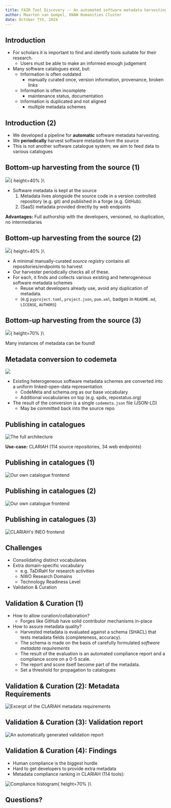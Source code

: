 ```yaml
---
title: FAIR Tool Discovery -- An automated software metadata harvesting pipeline for CLARIAH
author: Maarten van Gompel, KNAW Humanities Cluster
date: October 7th, 2024
---
```


## Introduction

* For scholars it is important to find and identify tools suitable for their research.
    * Users must be able to make an informed enough judgement
* Many software catalogues exist, but:
    * Information is often outdated
        * manually curated once, version information, provenance, broken links
    * Information is often incomplete
        * maintenance status, documentation
    * Information is duplicated and not aligned
        * multiple metadata schemes

## Introduction (2)

* We developed a pipeline for **automatic** software metadata harvesting.
* We **periodically** harvest software metadata from the source
* This is not another software catalogue system; we aim to feed data to
  various catalogues

## Bottom-up harvesting from the source (1)

![](archslide1.png){ height=40% }\

* Software metadata is kept at the source
    1. Metadata lives alongside the source code in a version controlled repository (e.g. git) and published in a forge (e.g. GitHub).
    2. (SaaS) metadata provided directly by web endpoints

**Advantages:** Full authorship with the developers, versioned, no duplication, no intermediaries

## Bottom-up harvesting from the source (2)

![](archslide2.png){ height=40% }\

* A minimal manually-curated *source registry* contains all repositories/endpoints to harvest
* Our harvester periodically checks all of these.
* For each, it finds and collects various existing and heterogeneous software metadata schemes
    * Reuse what developers already use, avoid any duplication of metadata.
    * (e.g `pyproject.toml`, `project.json`, `pom.xml`, badges in `README.md`, `LICENSE`, `AUTHORS`)

## Bottom-up harvesting from the source (3)

![](screenshot_metadata.png){ height=70% }\

Many instances of metadata can be found!

## Metadata conversion to codemeta

![](archslide3.png)

* Existing heterogeneous software metadata schemes are converted into a uniform linked-open-data representation
    * CodeMeta and schema.org as our base vocabulary
    * Additional vocabularies on top (e.g. spdx, repostatus.org)
* The result of the conversion is a single `codemeta.json` file (JSON-LD)
    * May be committed back into the source repo

## Publishing in catalogues

![The full architecture](architecture.png)

**Use-case:** CLARIAH (114 source repositories, 34 web endpoints)

## Publishing in catalogues (1)

![Our own catalogue frontend](screenshot.png)

## Publishing in catalogues (2)

![Our own catalogue frontend](screenshot2.png)

## Publishing in catalogues (3)

![CLARIAH's INEO frontend](screenshot3.png)

## Challenges

* Consolidating distinct vocabularies
* Extra domain-specific vocabulary
    * e.g. TaDiRaH for research activities
    * NWO Research Domains
    * Technology Readiness Level 
* Validation & Curation

## Validation & Curation (1)

* How to allow curation/collaboration?
    * Forges like GitHub have solid contributor mechanisms in-place
* How to assure metadata quality?
    * Harvested metadata is evaluated against a schema (SHACL) that tests
      metadata fields (completeness, accuracy).
    * The schema is made on the basis of carefully formulated
      *software metadata requirements*
    * The result of the evaluation is an automated compliance report
      and a compliance score on a 0-5 scale.
    * The report and score itself become part of the metadata.
    * Set a threshold for propagation to catalogues

## Validation & Curation (2): Metadata Requirements

![Excerpt of the CLARIAH metadata requirements](screenshot_requirements.png)

## Validation & Curation (3): Validation report 

![An automatically generated validation report](screenshot_report.png)

## Validation & Curation (4): Findings

* Human compliance is the biggest hurdle
* Hard to get developers to provide extra metadata
* Metadata compliance ranking in CLARIAH (114 tools): 

![Compliance histogram](compliance.png){ height=70% }\

## Questions?


